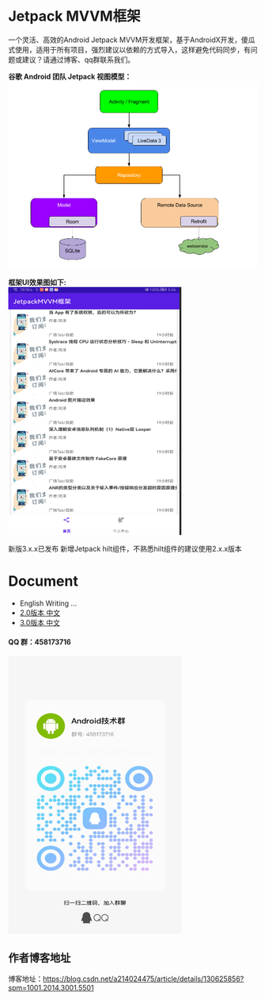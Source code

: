 # Jetpack MVVM框架
一个灵活、高效的Android Jetpack MVVM开发框架，基于AndroidX开发，傻瓜式使用，适用于所有项目，强烈建议以依赖的方式导入，这样避免代码同步，有问题或建议？请通过博客、qq群联系我们。  

**谷歌 Android 团队 Jetpack 视图模型：**
<img src="https://github.com/cl-6666/mvvm-framework/blob/master/img/img2.png" alt="演示"/>  

**框架UI效果图如下:**  
<img src="https://github.com/cl-6666/mvvm-framework/blob/master/img/img.png" width="350" height="500" alt="演示"/>  

新版3.x.x已发布 新增Jetpack hilt组件，不熟悉hilt组件的建议使用2.x.x版本

# Document
- English Writing ...
- [2.0版本 中文](https://github.com/cl-6666/mvvm-framework/blob/master/README2.0.md)
- [3.0版本 中文](https://github.com/cl-6666/mvvm-framework/blob/master/README3.0.md)



#### QQ 群：458173716  
<img src="https://github.com/cl-6666/serialPort/blob/master/qq2.jpg" width="350" height="560" alt="演示"/>  

## 作者博客地址    
博客地址：https://blog.csdn.net/a214024475/article/details/130625856?spm=1001.2014.3001.5501 
